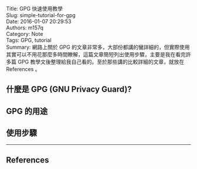 Title: GPG 快速使用教學  
Slug: simple-tutorial-for-gpg  
Date: 2016-01-07 20:29:53  
Authors: m157q  
Category: Note  
Tags: GPG, tutorial  
Summary: 網路上關於 GPG 的文章非常多，大部份都講的蠻詳細的，但實際使用其實可以不用花那麼多時間瞭解，這篇文章簡短列出使用步驟，主要是我在看完許多篇 GPG 教學文後整理給我自己看的。至於那些講的比較詳細的文章，就放在 References 。  
  
  
## 什麼是 GPG (GNU Privacy Guard)?  
  
## GPG 的用途  
  
## 使用步驟  
  
---  
  
## References  
  
